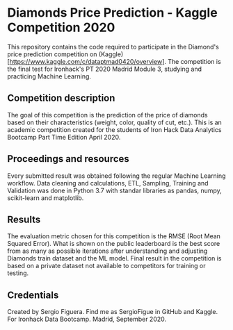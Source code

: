 # Diamonds Price Prediction - Kaggle Competition 2020

This repository contains the code required to participate in the Diamond's price prediction competition on (Kaggle)[https://www.kaggle.com/c/dataptmad0420/overview]. The competition is the final test for Ironhack's PT 2020 Madrid Module 3, studying and practicing Machine Learning.


## Competition description

The goal of this competition is the prediction of the price of diamonds based on their characteristics (weight, color, quality of cut, etc.). This is an academic competition created for the students of Iron Hack Data Analytics Bootcamp Part Time Edition April 2020.

## Proceedings and resources

Every submitted result was obtained following the regular Machine Learning workflow. Data cleaning and calculations, ETL, Sampling, Training and Validation was done in Python 3.7 with standar libraries as pandas, numpy, scikit-learn and matplotlib.

## Results

The evaluation metric chosen for this competition is the RMSE (Root Mean Squared Error). What is shown on the public leaderboard is the best score from as many as possible iterations after understanding and adjusting Diamonds train dataset and the ML model. Final result in the competition is based on a private dataset not available to competitors for training or testing.

## Credentials

Created by Sergio Figuera. Find me as SergioFigue in GitHub and Kaggle.
For Ironhack Data Bootcamp. Madrid, September 2020.
